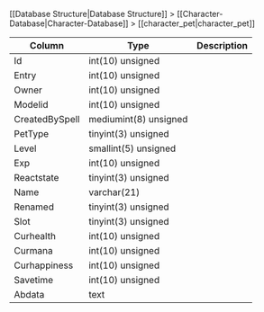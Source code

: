 [[Database Structure|Database Structure]] > [[Character-Database|Character-Database]] > [[character_pet|character_pet]]

Column | Type | Description
--- | --- | ---
Id | int(10) unsigned | 
Entry | int(10) unsigned | 
Owner | int(10) unsigned | 
Modelid | int(10) unsigned | 
CreatedBySpell | mediumint(8) unsigned | 
PetType | tinyint(3) unsigned | 
Level | smallint(5) unsigned | 
Exp | int(10) unsigned | 
Reactstate | tinyint(3) unsigned | 
Name | varchar(21) | 
Renamed | tinyint(3) unsigned | 
Slot | tinyint(3) unsigned | 
Curhealth | int(10) unsigned | 
Curmana | int(10) unsigned | 
Curhappiness | int(10) unsigned | 
Savetime | int(10) unsigned | 
Abdata | text | 
